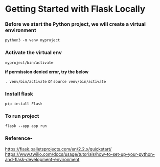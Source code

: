 # Getting Started with Flask Locally

### Before we start the Python project, we will create a virtual environment
`python3 -m venv myproject`

### Activate the virtual env
 `myproject/bin/activate`  
 
 **if permission denied error, try the below** 
 
 `. venv/bin/activate`
 or
 `source venv/bin/activate`

### Install flask
`pip install Flask`

### To run project
`flask --app app run`


### Reference-
https://flask.palletsprojects.com/en/2.2.x/quickstart/ <br />
https://www.twilio.com/docs/usage/tutorials/how-to-set-up-your-python-and-flask-development-environment
